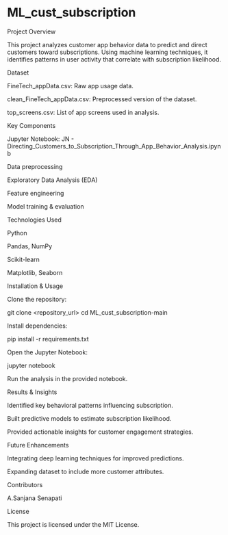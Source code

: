 # ML_cust_subscription
Project Overview

This project analyzes customer app behavior data to predict and direct customers toward subscriptions. Using machine learning techniques, it identifies patterns in user activity that correlate with subscription likelihood.

Dataset

FineTech_appData.csv: Raw app usage data.

clean_FineTech_appData.csv: Preprocessed version of the dataset.

top_screens.csv: List of app screens used in analysis.

Key Components

Jupyter Notebook: JN - Directing_Customers_to_Subscription_Through_App_Behavior_Analysis.ipynb

Data preprocessing

Exploratory Data Analysis (EDA)

Feature engineering

Model training & evaluation

Technologies Used

Python

Pandas, NumPy

Scikit-learn

Matplotlib, Seaborn

Installation & Usage

Clone the repository:

git clone <repository_url>
cd ML_cust_subscription-main

Install dependencies:

pip install -r requirements.txt

Open the Jupyter Notebook:

jupyter notebook

Run the analysis in the provided notebook.

Results & Insights

Identified key behavioral patterns influencing subscription.

Built predictive models to estimate subscription likelihood.

Provided actionable insights for customer engagement strategies.

Future Enhancements

Integrating deep learning techniques for improved predictions.

Expanding dataset to include more customer attributes.

Contributors

A.Sanjana Senapati

License

This project is licensed under the MIT License.

